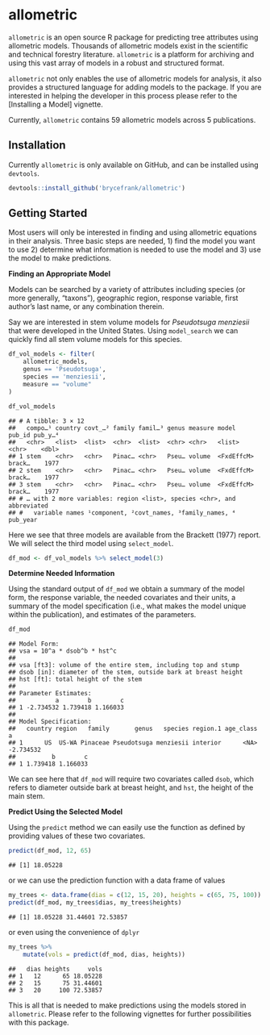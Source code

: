 allometric
================

`allometric` is an open source R package for predicting tree attributes
using allometric models. Thousands of allometric models exist in the
scientific and technical forestry literature. `allometric` is a platform
for archiving and using this vast array of models in a robust and
structured format.

`allometric` not only enables the use of allometric models for analysis,
it also provides a structured language for adding models to the package.
If you are interested in helping the developer in this process please
refer to the \[Installing a Model\] vignette.

Currently, `allometric` contains 59 allometric models across 5
publications.

## Installation

Currently `allometric` is only available on GitHub, and can be installed
using `devtools`.

``` r
devtools::install_github('brycefrank/allometric')
```

## Getting Started

Most users will only be interested in finding and using allometric
equations in their analysis. Three basic steps are needed, 1) find the
model you want to use 2) determine what information is needed to use the
model and 3) use the model to make predictions.

**Finding an Appropriate Model**

Models can be searched by a variety of attributes including species (or
more generally, “taxons”), geographic region, response variable, first
author’s last name, or any combination therein.

Say we are interested in stem volume models for *Pseudotsuga menziesii*
that were developed in the United States. Using `model_search` we can
quickly find all stem volume models for this species.

``` r
df_vol_models <- filter(
    allometric_models,
    genus == 'Pseudotsuga',
    species == 'menziesii',
    measure == "volume"
)

df_vol_models
```

    ## # A tibble: 3 × 12
    ##   compo…¹ country covt_…² family famil…³ genus measure model      pub_id pub_y…⁴
    ##   <chr>   <list>  <list>  <chr>  <list>  <chr> <chr>   <list>     <chr>    <dbl>
    ## 1 stem    <chr>   <chr>   Pinac… <chr>   Pseu… volume  <FxdEffcM> brack…    1977
    ## 2 stem    <chr>   <chr>   Pinac… <chr>   Pseu… volume  <FxdEffcM> brack…    1977
    ## 3 stem    <chr>   <chr>   Pinac… <chr>   Pseu… volume  <FxdEffcM> brack…    1977
    ## # … with 2 more variables: region <list>, species <chr>, and abbreviated
    ## #   variable names ¹​component, ²​covt_names, ³​family_names, ⁴​pub_year

Here we see that three models are available from the Brackett (1977)
report. We will select the third model using `select_model`.

``` r
df_mod <- df_vol_models %>% select_model(3)
```

**Determine Needed Information**

Using the standard output of `df_mod` we obtain a summary of the model
form, the response variable, the needed covariates and their units, a
summary of the model specification (i.e., what makes the model unique
within the publication), and estimates of the parameters.

``` r
df_mod
```

    ## Model Form: 
    ## vsa = 10^a * dsob^b * hst^c 
    ##  
    ## vsa [ft3]: volume of the entire stem, including top and stump
    ## dsob [in]: diameter of the stem, outside bark at breast height
    ## hst [ft]: total height of the stem
    ## 
    ## Parameter Estimates: 
    ##           a        b        c
    ## 1 -2.734532 1.739418 1.166033
    ## 
    ## Model Specification: 
    ##   country region   family       genus   species region.1 age_class         a
    ## 1      US  US-WA Pinaceae Pseudotsuga menziesii interior      <NA> -2.734532
    ##          b        c
    ## 1 1.739418 1.166033

We can see here that `df_mod` will require two covariates called `dsob`,
which refers to diameter outside bark at breast height, and `hst`, the
height of the main stem.

**Predict Using the Selected Model**

Using the `predict` method we can easily use the function as defined by
providing values of these two covariates.

``` r
predict(df_mod, 12, 65)
```

    ## [1] 18.05228

or we can use the prediction function with a data frame of values

``` r
my_trees <- data.frame(dias = c(12, 15, 20), heights = c(65, 75, 100))
predict(df_mod, my_trees$dias, my_trees$heights)
```

    ## [1] 18.05228 31.44601 72.53857

or even using the convenience of `dplyr`

``` r
my_trees %>%
    mutate(vols = predict(df_mod, dias, heights))
```

    ##   dias heights     vols
    ## 1   12      65 18.05228
    ## 2   15      75 31.44601
    ## 3   20     100 72.53857

This is all that is needed to make predictions using the models stored
in `allometric`. Please refer to the following vignettes for further
possibilities with this package.
